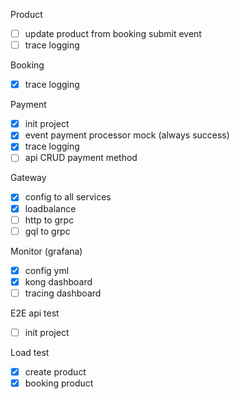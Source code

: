 Product
- [ ] update product from booking submit event
- [ ] trace logging

Booking
- [x] trace logging

Payment
- [x] init project
- [x] event payment processor mock (always success)
- [x] trace logging
- [ ] api CRUD payment method

Gateway
- [x] config to all services
- [x] loadbalance
- [ ] http to grpc
- [ ] gql to grpc

Monitor (grafana)
- [x] config yml
- [x] kong dashboard
- [ ] tracing dashboard

E2E api test
- [ ] init project

Load test
- [x] create product
- [x] booking product
